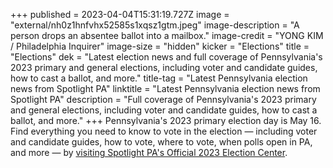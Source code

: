 +++
published = 2023-04-04T15:31:19.727Z
image = "external/nh0z1hnfvhx52585s1xqsz1gtm.jpeg"
image-description = "A person drops an absentee ballot into a mailbox."
image-credit = "YONG KIM / Philadelphia Inquirer"
image-size = "hidden"
kicker = "Elections"
title = "Elections"
dek = "Latest election news and full coverage of Pennsylvania's 2023 primary and general elections, including voter and candidate guides, how to cast a ballot, and more."
title-tag = "Latest Pennsylvania election news from Spotlight PA"
linktitle = "Latest Pennsylvania election news from Spotlight PA"
description = "Full coverage of Pennsylvania's 2023 primary and general elections, including voter and candidate guides, how to cast a ballot, and more."
+++
Pennsylvania's 2023 primary election day is May 16. Find everything you need to know to vote in the election — including voter and candidate guides, how to vote, where to vote, when polls open in PA, and more — by [visiting Spotlight PA's Official 2023 Election Center](https://www.spotlightpa.org/elections).